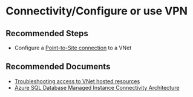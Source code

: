 <properties
	pageTitle="Connectivity/Configure or use VPN"
	description="Connectivity/Configure or use VPN"
	service="microsoft.sql"
	resource="servers"
	authors="rohitnayakmsft"
    ms.author="rohitna"
	displayOrder=""
	selfHelpType="generic"
	supportTopicIds="32608393"
	resourceTags=""
	productPesIds="16259"
	cloudEnvironments="public"
	articleId="19db045b-254c-4b41-8aaa-ff978f3d4c3f"
/>
# Connectivity/Configure or use VPN

## **Recommended Steps**

* Configure a [Point-to-Site connection](https://docs.microsoft.com/azure/sql-database/sql-database-managed-instance-connect-app#connect-an-application-on-the-developers-box) to a VNet

## **Recommended Documents**

* [Troubleshooting access to VNet hosted resources](https://docs.microsoft.com/azure/app-service/web-sites-integrate-with-vnet#troubleshooting)<br>
* [Azure SQL Database Managed Instance Connectivity Architecture](https://docs.microsoft.com/azure/sql-database/sql-database-managed-instance-connectivity-architecture)

